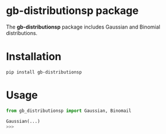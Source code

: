 # gb-distributionsp package

The **gb-distributionsp** package includes Gaussian and Binomial distributions.

# Installation

`pip install gb-distributionsp`

# Usage

```python
from gb_distributionsp import Gaussian, Binomail

Gaussian(...)
>>>

```